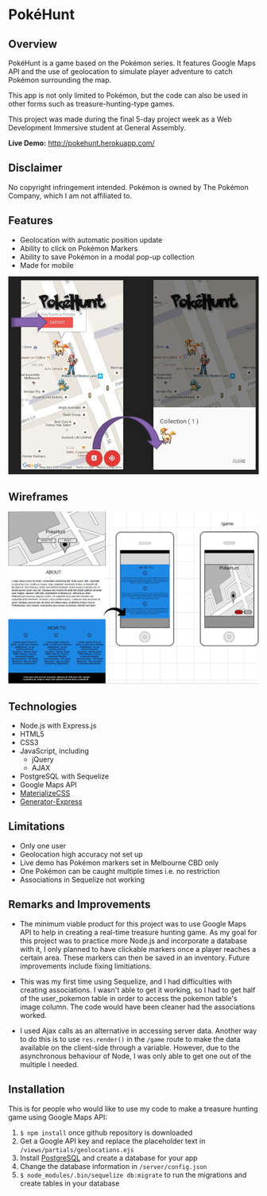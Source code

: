 # PokéHunt

## Overview

PokéHunt is a game based on the Pokémon series. It features Google Maps API and the use of geolocation to simulate player adventure to catch Pokémon surrounding the map.

This app is not only limited to Pokémon, but the code can also be used in other forms such as treasure-hunting-type games.

This project was made during the final 5-day project week as a Web Development Immersive student at General Assembly.

<b>Live Demo:</b> http://pokehunt.herokuapp.com/

## Disclaimer

No copyright infringement intended. Pokémon is owned by The Pokémon Company, which I am not affiliated to. 

## Features

- Geolocation with automatic position update
- Ability to click on Pokémon Markers
- Ability to save Pokémon in a modal pop-up collection
- Made for mobile

![alt text](public/img/howto.JPG?raw=true)


## Wireframes
![alt text](public/img/proj5-wireframes.JPG?raw=true)


## Technologies

+ Node.js with Express.js
+ HTML5
+ CSS3
+ JavaScript, including
	- jQuery
	- AJAX
+ PostgreSQL with Sequelize
+ Google Maps API
+ [MaterializeCSS](http://materializecss.com/)
+ [Generator-Express](https://github.com/petecoop/generator-express)

## Limitations

- Only one user
- Geolocation high accuracy not set up
- Live demo has Pokémon markers set in Melbourne CBD only
- One Pokémon can be caught multiple times i.e. no restriction
- Associations in Sequelize not working

## Remarks and Improvements
+ The minimum viable product for this project was to use Google Maps API to help in creating a real-time treasure hunting game. As my goal for this project was to practice more Node.js and incorporate a database with it, I only planned to have clickable markers once a player reaches a certain area. These markers can then be saved in an inventory. Future improvements include fixing limitiations.

+ This was my first time using Sequelize, and I had difficulties with creating associations. I wasn't able to get it working, so I had to get half of the user_pokemon table in order to access the pokemon table's image column. The code would have been cleaner had the associations worked.

+ I used Ajax calls as an alternative in accessing server data. Another way to do this is to use `res.render()` in the `/game` route to make the data available on the client-side through a variable. However, due to the asynchronous behaviour of Node, I was only able to get one out of the multiple I needed.

## Installation

This is for people who would like to use my code to make a treasure hunting game using Google Maps API:

1. `$ npm install` once github repository is downloaded
2. Get a Google API key and replace the placeholder text in `/views/partials/geolocations.ejs`
3. Install [PostgreSQL](http://www.postgresql.org/download/) and create a database for your app
5. Change the database information in `/server/config.json`
6. `$ node_modules/.bin/sequelize db:migrate` to run the migrations and create tables in your database

